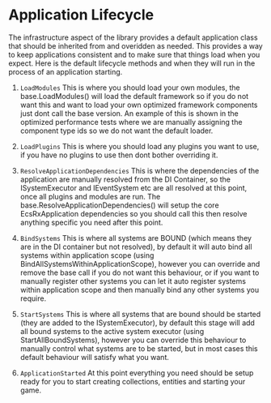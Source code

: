 # Application Lifecycle

The infrastructure aspect of the library provides a default application class that should be inherited from and overidden as needed. This provides a way to keep applications consistent and to make sure that things load when you expect. Here is the default lifecycle methods and when they will run in the process of an application starting.

1. `LoadModules`
This is where you should load your own modules, the base.LoadModules() will load the default framework so if you do not want this and want to load your own optimized framework components just dont call the base version. An example of this is shown in the optimized performance tests where we are manually assigning the component type ids so we do not want the default loader.

2. `LoadPlugins`
This is where you should load any plugins you want to use, if you have no plugins to use then dont bother overriding it.

3. `ResolveApplicationDependencies`
This is where the dependencies of the application are manually resolved from the DI Container, so the ISystemExecutor and IEventSystem etc are all resolved at this point, once all plugins and modules are run. The base.ResolveApplicationDependencies() will setup the core EcsRxApplication dependencies so you should call this then resolve anything specific you need after this point.

4. `BindSystems`
This is where all systems are BOUND (which means they are in the DI container but not resolved), by default it will auto bind all systems within application scope (using BindAllSystemsWithinApplicationScope), however you can override and remove the base call if you do not want this behaviour, or if you want to manually register other systems you can let it auto register systems within application scope and then manually bind any other systems you require.

5. `StartSystems`
This is where all systems that are bound should be started (they are added to the ISystemExecutor), by default this stage will add all bound systems to the active system executor (using StartAllBoundSystems), however you can override this behaviour to manually control what systems are to be started, but in most cases this default behaviour will satisfy what you want.

6. `ApplicationStarted`
At this point everything you need should be setup ready for you to start creating collections, entities and starting your game.